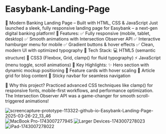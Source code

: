 # Easybank-Landing-Page

🚀 Modern Banking Landing Page – Built with HTML, CSS & JavaScript
Just launched a sleek, fully responsive landing page for Easybank – a next-gen digital banking platform!
🔹 Features:
✅ Fully responsive (mobile, tablet, desktop)
 ✅ Smooth animations with Intersection Observer API
 ✅ Interactive hamburger menu for mobile
 ✅ Gradient buttons & hover effects
 ✅ Clean, modern UI with optimized typography
🔹 Tech Stack:
💻 HTML5 (semantic structure)
 🎨 CSS3 (Flexbox, Grid, clamp() for fluid typography)
 ⚡ JavaScript (menu toggle, scroll animations)
🔹 Key Highlights:
✨ Hero section with dynamic mockup positioning
 🎯 Feature cards with hover scaling
 📝 Article grid for blog content
 📌 Sticky navbar for seamless navigation

🎯 Why this project?
Practiced advanced CSS techniques like clamp() for responsive fonts, mobile-first workflows, and performance optimization. The Intersection Observer API was a game-changer for smooth scroll-triggered animations!

![screencapture-prototype-113322-github-io-Easybank-Landing-Page-2025-03-26-22_13_46](https://github.com/user-attachments/assets/b72a66ba-52e2-4fd5-a991-dd3f7b42f2c4)
![MacBook Pro-1743007277945](https://github.com/user-attachments/assets/d2e4c936-c1af-4611-af3a-ac9faf053ce7)
![Larger Devices-1743007278023](https://github.com/user-attachments/assets/13fa306e-5664-4b9d-a6f9-934015f5e60b)
![iPad-1743007278022](https://github.com/user-attachments/assets/9d751f6c-2690-4657-8c2c-235a24bccb11)

